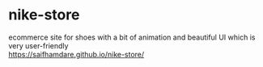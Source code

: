 # nike-store
ecommerce site for shoes with a bit of animation and beautiful UI which is very user-friendly <br>
https://saifhamdare.github.io/nike-store/
